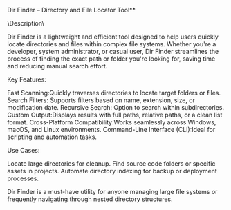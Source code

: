 Dir Finder – Directory and File Locator Tool**

\\Description\\

Dir Finder is a lightweight and efficient tool designed to help users quickly locate directories and files within complex file systems. Whether you're a developer, system administrator, or casual user, Dir Finder streamlines the process of finding the exact path or folder you're looking for, saving time and reducing manual search effort.

Key Features:

Fast Scanning:Quickly traverses directories to locate target folders or files.
Search Filters: Supports filters based on name, extension, size, or modification date.
Recursive Search: Option to search within subdirectories.
Custom Output:Displays results with full paths, relative paths, or a clean list format.
Cross-Platform Compatibility:Works seamlessly across Windows, macOS, and Linux environments.
Command-Line Interface (CLI):Ideal for scripting and automation tasks.

Use Cases:

Locate large directories for cleanup.
Find source code folders or specific assets in projects.
Automate directory indexing for backup or deployment processes.

Dir Finder is a must-have utility for anyone managing large file systems or frequently navigating through nested directory structures.




